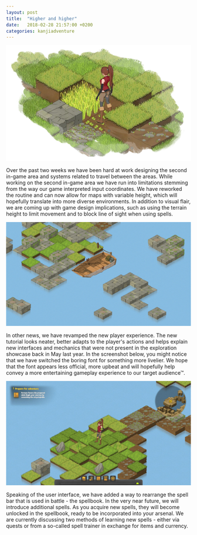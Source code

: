 ```yaml
---
layout: post
title:  "Higher and higher"
date:   2018-02-28 21:57:00 +0200
categories: kanjiadventure
---
```


![Height composition](/assets/images/height_demo.png)

Over the past two weeks we have been hard at work designing the second in-game area and systems related to travel between the areas. While working on the second in-game area we have run into limitations stemming from the way our game interpreted input coordinates. We have reworked the routine and can now allow for maps with variable height, which will hopefully translate into more diverse environments. In addition to visual flair, we are coming up with game design implications, such as using the terrain height to limit movement and to block line of sight when using spells.

![Sandy Bay preview](/assets/images/bay_sneak.jpg)

In other news, we have revamped the new player experience. The new tutorial looks neater, better adapts to the player's actions and helps explain new interfaces and mechanics that were not present in the exploration showcase back in May last year. In the screenshot below, you might notice that we have switched the boring font for something more livelier. We hope that the font appears less official, more upbeat and will hopefully help convey a more entertaining gameplay experience to our target audience™.

![Tutorial, reloaded](/assets/images/tutorial.jpg)

Speaking of the user interface, we have added a way to rearrange the spell bar that is used in battle - the spellbook. In the very near future, we will introduce additional spells. As you acquire new spells, they will become unlocked in the spellbook, ready to be incorporated into your arsenal. We are currently discussing two methods of learning new spells - either via quests or from a so-called spell trainer in exchange for items and currency.
